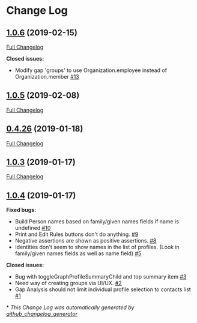 # Change Log

## [1.0.6](https://github.com/cassproject/cass-gap-analysis/tree/1.0.6) (2019-02-15)
[Full Changelog](https://github.com/cassproject/cass-gap-analysis/compare/1.0.5...1.0.6)

**Closed issues:**

- Modify gap 'groups' to use Organization.employee instead of Organization.member [\#13](https://github.com/cassproject/cass-gap-analysis/issues/13)

## [1.0.5](https://github.com/cassproject/cass-gap-analysis/tree/1.0.5) (2019-02-08)
[Full Changelog](https://github.com/cassproject/cass-gap-analysis/compare/0.4.26...1.0.5)

## [0.4.26](https://github.com/cassproject/cass-gap-analysis/tree/0.4.26) (2019-01-18)
[Full Changelog](https://github.com/cassproject/cass-gap-analysis/compare/1.0.3...0.4.26)

## [1.0.3](https://github.com/cassproject/cass-gap-analysis/tree/1.0.3) (2019-01-17)
[Full Changelog](https://github.com/cassproject/cass-gap-analysis/compare/1.0.4...1.0.3)

## [1.0.4](https://github.com/cassproject/cass-gap-analysis/tree/1.0.4) (2019-01-17)
**Fixed bugs:**

- Build Person names based on family/given names fields if name is undefined [\#10](https://github.com/cassproject/cass-gap-analysis/issues/10)
- Print and Edit Rules buttons don't do anything. [\#9](https://github.com/cassproject/cass-gap-analysis/issues/9)
- Negative assertions are shown as positive assertions. [\#8](https://github.com/cassproject/cass-gap-analysis/issues/8)
- Identities don't seem to show names in the list of profiles. \(Look in family/given names fields as well as name field\) [\#5](https://github.com/cassproject/cass-gap-analysis/issues/5)

**Closed issues:**

- Bug with toggleGraphProfileSummaryChild and top summary item [\#3](https://github.com/cassproject/cass-gap-analysis/issues/3)
- Need way of creating groups via UI/UX. [\#2](https://github.com/cassproject/cass-gap-analysis/issues/2)
- Gap Analysis should not limit individual profile selection to contacts list [\#1](https://github.com/cassproject/cass-gap-analysis/issues/1)



\* *This Change Log was automatically generated by [github_changelog_generator](https://github.com/skywinder/Github-Changelog-Generator)*